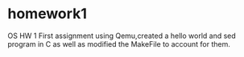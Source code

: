 # homework1
OS HW 1
First assignment using Qemu,created a hello world and sed program in C as well as modified the MakeFile to account for them.
